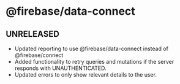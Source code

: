 # @firebase/data-connect
## UNRELEASED
* Updated reporting to use @firebase/data-connect instead of @firebase/connect
* Added functionality to retry queries and mutations if the server responds with UNAUTHENTICATED.
* Updated errors to only show relevant details to the user.
